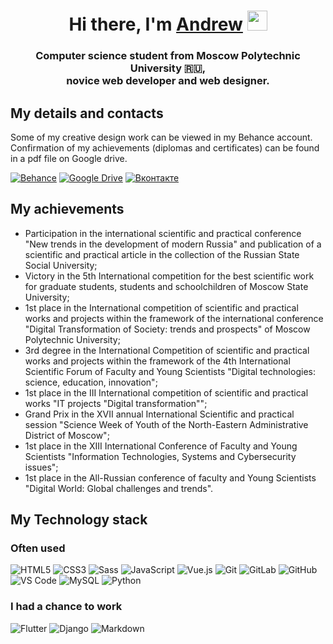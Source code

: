 <h1 align="center">Hi there, I'm <a href="https://vk.com/andkiv" target="_blank">Andrew</a> 
<img src="https://github.com/blackcater/blackcater/raw/main/images/Hi.gif" height="32"/></h1>
<h3 align="center">Computer science student from Moscow Polytechnic University 🇷🇺,<br>novice web developer and web designer.</h3>
<div>
<div>
<h2>My details and contacts</h2>
<p>
  Some of my creative design work can be viewed in my Behance account.<br>
  Confirmation of my achievements (diplomas and certificates) can be found in a pdf file on Google drive.
</p>

<a href="https://www.behance.net/kiverin03fb9c" target="_blank"> ![Behance](https://img.shields.io/badge/Behance-1769ff?style=for-the-badge&logo=behance&logoColor=white)</a>
<a href="https://drive.google.com/file/d/1p2kQMqwHv0OHGytUJWbNDd8EU5nMkPN2/view?usp=sharing" target="_blank">![Google Drive](https://img.shields.io/badge/Google%20Drive-4285F4?style=for-the-badge&logo=googledrive&logoColor=white)</a>
<a href="https://vk.com/andkiv" target="_blank"><img src="https://img.shields.io/badge/Вконтакте-%231877F2.svg?&style=for-the-badge&logo=vk&logoColor=white&color=071A2C" alt="Вконтакте"/></a>
</div>
<div>

</div>
<div>

<h2>My achievements</h2>
<ul>
  <li>
    Participation in the international scientific and practical conference "New trends in the development of modern Russia" and publication of a scientific and practical article in the collection of the Russian State Social University;
  </li>
  <li>
    Victory in the 5th International competition for the best scientific work for graduate students, students and schoolchildren of Moscow State University;
  </li>
  <li>
    1st place in the International competition of scientific and practical works and projects within the framework of the international conference "Digital Transformation of Society: trends and prospects" of Moscow Polytechnic University;
  </li>
  <li>
    3rd degree in the International Competition of scientific and practical works and projects within the framework of the 4th International Scientific Forum of Faculty and Young Scientists "Digital technologies: science, education, innovation";
  </li>
  <li>
    1st place in the III International competition of scientific and practical works "IT projects "Digital transformation"";
  </li>
  <li>
    Grand Prix in the XVII annual International Scientific and practical session "Science Week of Youth of the North-Eastern Administrative District of Moscow";
  </li>
  <li>
    1st place in the XIII International Conference of Faculty and Young Scientists "Information Technologies, Systems and Cybersecurity issues";
  </li>
  <li>
    1st place in the All-Russian conference of faculty and Young Scientists "Digital World: Global challenges and trends".
  </li>
</ul>
<h2>My Technology stack</h2>
<h3>Often used</h3>

![HTML5](https://img.shields.io/badge/-HTML5-%23E44D27?style=flat-square&logo=html5&logoColor=ffffff)
![CSS3](https://img.shields.io/badge/-CSS3-%231572B6?style=flat-square&logo=css3)
![Sass](https://img.shields.io/badge/-Sass-%23CC6699?style=flat-square&logo=sass&logoColor=ffffff)
![JavaScript](https://img.shields.io/badge/-JavaScript-%23F7DF1C?style=flat-square&logo=javascript&logoColor=000000&labelColor=%23F7DF1C&color=%23FFCE5A)
![Vue.js](https://img.shields.io/badge/-Vue.js-%232c3e50?style=flat-square&logo=vuedotjs)
![Git](https://img.shields.io/badge/-Git-%23F05032?style=flat-square&logo=git&logoColor=%23ffffff)
![GitLab](https://img.shields.io/badge/-GitLab-eee?style=flat-square&logo=gitlab)
![GitHub](https://img.shields.io/badge/-GitHub-000?style=flat-square&logo=github)
![VS Code](https://img.shields.io/badge/-VSCode-%23007ACC?style=flat-square&logo=visual-studio-code)
![MySQL](https://img.shields.io/badge/-MySQL-e87902?style=flat-square&logo=mysql)
![Python](https://img.shields.io/badge/-Python-%23F7DF1C?style=flat-square&logo=python)

<h3>I had a chance to work</h3>

![Flutter](https://img.shields.io/badge/-Flutter-%23007ACC?style=flat-square&logo=flutter)
![Django](https://img.shields.io/badge/-Django-%0a2f20?style=flat-square&logo=django)
![Markdown](https://img.shields.io/badge/-Markdown-000?style=flat-square&logo=markdown)
